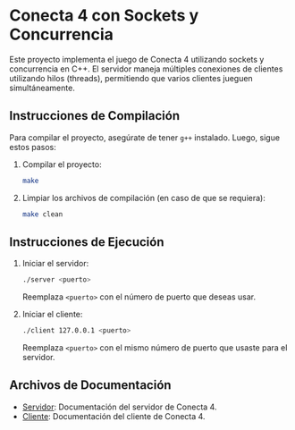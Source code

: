 # Conecta 4 con Sockets y Concurrencia

Este proyecto implementa el juego de Conecta 4 utilizando sockets y concurrencia en C++. El servidor maneja múltiples conexiones de clientes utilizando hilos (threads), permitiendo que varios clientes jueguen simultáneamente.

## Instrucciones de Compilación

Para compilar el proyecto, asegúrate de tener `g++` instalado. Luego, sigue estos pasos:

1. Compilar el proyecto:

    ```bash
    make
    ```

2. Limpiar los archivos de compilación (en caso de que se requiera):

    ```bash
    make clean
    ```

## Instrucciones de Ejecución

1. Iniciar el servidor:

    ```bash
    ./server <puerto>
    ```

    Reemplaza `<puerto>` con el número de puerto que deseas usar.

2. Iniciar el cliente:

    ```bash
    ./client 127.0.0.1 <puerto>
    ```

    Reemplaza `<puerto>` con el mismo número de puerto que usaste para el servidor.

## Archivos de Documentación

- [Servidor](./src/server.md): Documentación del servidor de Conecta 4.
- [Cliente](./src/client.md): Documentación del cliente de Conecta 4.